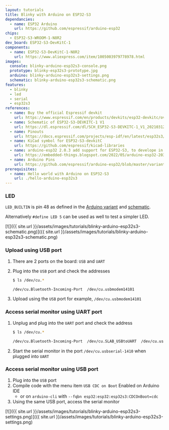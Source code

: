 ```yaml
---
layout: tutorials
title: Blinky with Arduino on ESP32-S3
dependancies:
  - name: ESP32 Arduino
    url: https://github.com/espressif/arduino-esp32
chips:
  - ESP32-S3-WROOM-1-N8R2
dev_board: ESP32-S3-DevKitC-1
components:
  - name: ESP32-S3-DevKitC-1-N8R2
    url: https://www.aliexpress.com/item/1005003979778978.html
images:
  console: blinky-arduino-esp32s3-console.png
  prototype: blinky-esp32s3-prototype.jpg
  arduino: blinky-arduino-esp32s3-settings.png
  schematic: blinky-arduino-esp32s3-schematic.png
features:
  - blinky
  - led
  - serial
  - esp32s3
references:
  - name: Buy the official Espressif devkit
    url: https://www.espressif.com/en/products/devkits/esp32-devkitc/overview
  - name: Schematic of ESP32-S3-DEVKITC-1 V1
    url: https://dl.espressif.com/dl/SCH_ESP32-S3-DEVKITC-1_V1_20210312C.pdf
  - name: Pinouts
    url: https://docs.espressif.com/projects/esp-idf/en/latest/esp32s3/hw-reference/esp32s3/user-guide-devkitc-1.html#pin-layout
  - name: KiCad symbol for ESP32-S3-devkitC
    url: https://github.com/espressif/kicad-libraries
  - name: arduino-esp32 2.0.3 add support for ESP32-S3, to develope in Arduino IDE
    url: https://embedded-things.blogspot.com/2022/05/arduino-esp32-203-add-support-for-esp32.html
  - name: Arduino Pins
    url: https://github.com/espressif/arduino-esp32/blob/master/variants/esp32s3/pins_arduino.h
prerequisites:
  - name: Hello world with Arduino on ESP32-S3
    url: ./hello-arduino-esp32s3
---
```


### LED

`LED_BUILTIN` is pin 48 as defined in the [Arduino variant](https://github.com/espressif/arduino-esp32/blob/master/variants/esp32s3/pins_arduino.h#L17) and [schematic](https://dl.espressif.com/dl/SCH_ESP32-S3-DEVKITC-1_V1_20210312C.pdf).

Alternatively `#define LED 5` can be used as well to test a simpler LED.

[![]({{ site.url }}/assets/images/tutorials/blinky-arduino-esp32s3-schematic.png)]({{ site.url }}/assets/images/tutorials/blinky-arduino-esp32s3-schematic.png)

### Upload using USB port

1. There are 2 ports on the board: `USB` and `UART`
1. Plug into the `USB` port and check the addresses

    ```sh
    $ ls /dev/cu.*

    /dev/cu.Bluetooth-Incoming-Port  /dev/cu.usbmodem14101
    ```
1. Upload using the `USB` port for example, `/dev/cu.usbmodem14101`

### Access serial monitor using UART port

1. Unplug and plug into the `UART` port and check the address

    ```sh
    $ ls /dev/cu.*

    /dev/cu.Bluetooth-Incoming-Port  /dev/cu.SLAB_USBtoUART  /dev/cu.usbserial-1410
    ```
1. Start the serial monitor in the port `/dev/cu.usbserial-1410` when plugged into `UART`

### Access serial monitor using USB port

1. Plug into the `USB` port
1. Compile code with the menu item `USB CDC on Boot` Enabled on Arduino IDE
    - or on `arduino-cli` with `--fqbn esp32:esp32:esp32s3:CDCOnBoot=cdc`
1. Using the same USB port, access the serial monitor

[![]({{ site.url }}/assets/images/tutorials/blinky-arduino-esp32s3-settings.png)]({{ site.url }}/assets/images/tutorials/blinky-arduino-esp32s3-settings.png)
